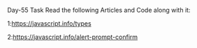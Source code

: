 Day-55 Task
Read the following Articles and Code along with it:

1:https://javascript.info/types

2:https://javascript.info/alert-prompt-confirm


